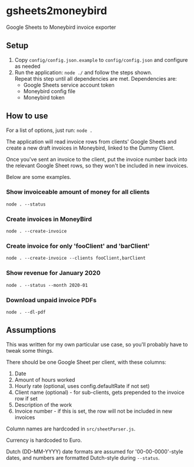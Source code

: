 gsheets2moneybird
=================

Google Sheets to Moneybird invoice exporter

## Setup

1. Copy `config/config.json.example` to `config/config.json` and configure as needed
2. Run the application: `node ./` and follow the steps shown.  
   Repeat this step until all dependencies are met.
   Dependencies are:
   - Google Sheets service account token
   - Moneybird config file
   - Moneybird token

## How to use

For a list of options, just run: `node .`

The application will read invoice rows from clients' Google Sheets
and create a new draft invoices in Moneybird, linked to the Dummy Client. 

Once you've sent an invoice to the client, put the invoice number
back into the relevant Google Sheet rows, so they won't be included
in new invoices. 

Below are some examples.

### Show invoiceable amount of money for all clients

`node . --status`

### Create invoices in MoneyBird

`node . --create-invoice`

### Create invoice for only 'fooClient' and 'barClient'

`node . --create-invoice --clients fooClient,barClient`

### Show revenue for January 2020

`node . --status --month 2020-01`

### Download unpaid invoice PDFs

`node . --dl-pdf`

## Assumptions

This was written for my own particular use case, so
you'll probably have to tweak some things.

There should be one Google Sheet per client, with these columns:

1. Date
2. Amount of hours worked
3. Hourly rate (optional, uses config.defaultRate if not set)
4. Client name (optional) - 
   for sub-clients, gets prepended to the invoice row if set
5. Description of the work
6. Invoice number - if this is set, the row will not be included
   in new invoices

Column names are hardcoded in `src/sheetParser.js`.

Currency is hardcoded to Euro.

Dutch (DD-MM-YYYY) date formats are assumed for '00-00-0000'-style dates, and
numbers are formatted Dutch-style during `--status`.